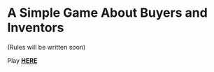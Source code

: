 # A Simple Game About Buyers and Inventors

(Rules will be written soon)

Play **[HERE](https://kay-who-codes.github.io/invention-cards/)**
